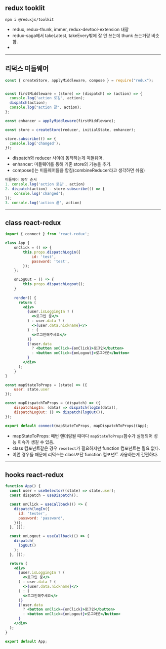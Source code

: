 ## redux tooklit

```
npm i @reduxjs/toolkit
```

- redux, redux-thunk, immer, redux-devtool-extension 내장
- redux-saga에서 takeLatest, takeEvery밖에 잘 안 쓰는데 thunk 쓰는거랑 비슷함.
- 



---

## 리덕스 미들웨어

```js
const { createStore, applyMiddleware, compose } = require("redux");


const firstMiddleware = (store) => (dispatch) => (action) => {
  console.log('action 로깅', action);
  dispatch(action);
  console.log("action 끝", action);
};

const enhancer = applyMiddleware(firstMiddleware);

const store = createStore(reducer, initialState, enhancer);

store.subscribe(() => {
  console.log('changed');
});
```

- dispatch와 reducer 사이에 동작하는게 미들웨어.
- enhancer: 미들웨어를 통해 기존 store의 기능을 추가.
- compose()는 미들웨어들을 합침(combineReducer라고 생각하면 쉬움)

```js
미들웨어 동작 순서
1. console.log('action 로깅', action)
2. dispatch(action) - store.subscribe(() => {
	console.log('changed');
});
3. console.log('action 끝', action)
```

---

## class react-redux

```jsx
import { connect } from 'react-redux';

class App {
	onClick = () => {
        this.props.dispatchLogin({
            id: 'test',
            password: 'test',
        });
    };

	onLogOut = () => {
        this.props.dispatchLogout();
    }
    
    render() {
      return (
        <div>
          {user.isLoggingIn ? (
            <>로그인 중</>
          ) : user.data ? (
            <>{user.data.nickname}</>
          ) : (
            <>로그인해주세요</>
          )}
          {!user.data
            ? <button onClick={onClick}>로그인</button>
            : <button onClick={onLogout}>로그아웃</button>
          }
        </div>
      );
    }
}

const mapStateToProps = (state) => ({
    user: state.user
});

const mapDispatchToProps = (dispatch) => ({
    dispatchLogIn: (data) => dispatch(logIn(data)),
    dispatchLogOut: () => dispatch(logOut()),
});

export default connect(mapStateToProps, mapDispatchToProps)(App);
```

- mapStateToProps: 매번 렌더링될 때마다 `mapStateToProps`함수가 실행되어 성능 이슈가 생길 수 있음.
- class 컴포넌트같은 경우 `reselect`가 필요하지만 function 컴포넌트는 필요 없다.
- 이런 경우들 때문에 리덕스는 class보단 function 컴포넌트 사용하는게 간편하다.

---

## hooks react-redux

```jsx
function App() {
  const user = useSelector((state) => state.user);
  const dispatch = useDispatch();

  const onClick = useCallback(() => {
    dispatch(logIn({
      id: 'tester',
      password: 'password',
    }));
  }, []);

  const onLogout = useCallback(() => {
    dispatch(
      logOut()
    );
  }, []);

  return (
    <div>
      {user.isLoggingIn ? (
        <>로그인 중</>
      ) : user.data ? (
        <>{user.data.nickname}</>
      ) : (
        <>로그인해주세요</>
      )}
      {!user.data
        ? <button onClick={onClick}>로그인</button>
        : <button onClick={onLogout}>로그아웃</button>
      }
    </div>
  );
}

export default App;
```

